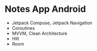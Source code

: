 # Notes App Android

- Jetpack Compose, Jetpack Navigation
- Coroutines
- MVVM, Clean Architecture
- Hilt
- Room
